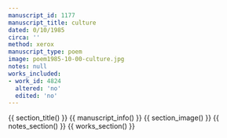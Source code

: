 ```yaml
---
manuscript_id: 1177
manuscript_title: culture
dated: 0/10/1985
circa: ''
method: xerox
manuscript_type: poem
image: poem1985-10-00-culture.jpg
notes: null
works_included:
- work_id: 4824
  altered: 'no'
  edited: 'no'
---
```


{{ section_title() }}
{{ manuscript_info() }}
{{ section_image() }}
{{ notes_section() }}
{{ works_section() }}
